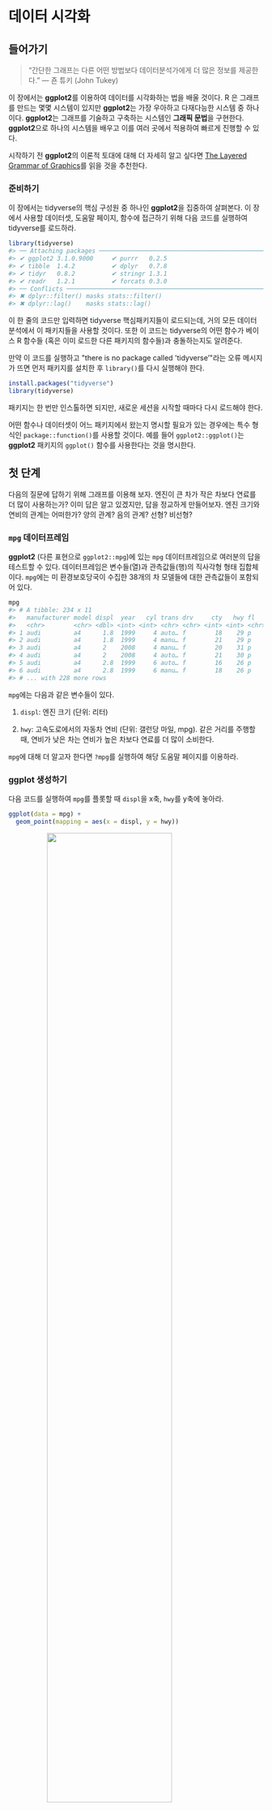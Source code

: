 
# 데이터 시각화

## 들어가기

> “간단한 그래프는 다른 어떤 방법보다 데이터분석가에게 
> 더 많은 정보를 제공한다.” — 죤 튜키 (John Tukey)


이 장에서는 **ggplot2**를 이용하여 데이터를 시각화하는 법을 배울 것이다. R 은 그래프를 만드는 몇몇 시스템이 있지만 **ggplot2**는 가장 우아하고 다재다능한 시스템 중 하나이다. **ggplot2**는 그래프를 기술하고 구축하는 시스템인 **그래픽 문법**을 구현한다. **ggplot2**으로 하나의 시스템을 배우고 이를 여러 곳에서 적용하여 빠르게 진행할 수 있다. 

시작하기 전 **ggplot2**의 이론적 토대에 대해 더 자세히 알고 싶다면 [The Layered Grammar of Graphics](http://vita.had.co.nz/papers/layered-grammar.pdf)를 읽을 것을 추천한다.  

### 준비하기

이 장에서는 tidyverse의 핵심 구성원 중 하나인 **ggplot2**을 집중하여 살펴본다. 이 장에서 사용할 데이터셋, 도움말 페이지, 함수에 접근하기 위해 다음 코드를 실행하여 tidyverse를 로드하라.  


```r
library(tidyverse)
#> ── Attaching packages ──────────────────────────────────────────────────────────────────────────────────────────────────────────────── tidyverse 1.2.1 ──
#> ✔ ggplot2 3.1.0.9000     ✔ purrr   0.2.5     
#> ✔ tibble  1.4.2          ✔ dplyr   0.7.8     
#> ✔ tidyr   0.8.2          ✔ stringr 1.3.1     
#> ✔ readr   1.2.1          ✔ forcats 0.3.0
#> ── Conflicts ─────────────────────────────────────────────────────────────────────────────────────────────────────────────────── tidyverse_conflicts() ──
#> ✖ dplyr::filter() masks stats::filter()
#> ✖ dplyr::lag()    masks stats::lag()
```

이 한 줄의 코드만 입력하면 tidyverse 핵심패키지들이 로드되는데, 거의 모든 데이터 분석에서 이 패키지들을 사용할 것이다. 또한 이 코드는 tidyverse의 어떤 함수가 베이스 R 함수들 (혹은 이미 로드한 다른 패키지의 함수들)과 충돌하는지도 알려준다. 

만약 이 코드를 실행하고 "there is no package called 'tidyverse’"라는 오류 메시지가 뜨면 먼저 패키지를 설치한 후 `library()`를 다시 실행해야 한다. 


```r
install.packages("tidyverse")
library(tidyverse)
```

패키지는 한 번만 인스톨하면 되지만, 새로운 세션을 시작할 때마다 다시 로드해야 한다. 

어떤 함수나 데이터셋이 어느 패키지에서 왔는지 명시할 필요가 있는 경우에는 특수 형식인 `package::function()`를 사용할 것이다. 예를 들어 `ggplot2::ggplot()`는 **ggplot2** 패키지의 `ggplot()` 함수를 사용한다는 것을 명시한다. 

## 첫 단계

다음의 질문에 답하기 위해 그래프를 이용해 보자. 엔진이 큰 차가 작은 차보다 연료를 더 많이 사용하는가? 이미 답은 알고 있겠지만, 답을 정교하게 만들어보자. 엔진 크기와 연비의 관계는 어떠한가? 양의 관계? 음의 관계? 선형? 비선형? 

### `mpg` 데이터프레임

**ggplot2** (다른 표현으로 `ggplot2::mpg`)에 있는 `mpg` 데이터프레임으로 여러분의 답을 테스트할 수 있다. 데이터프레임은 변수들(열)과 관측값들(행)의 직사각형 형태 집합체이다. `mpg`에는 미 환경보호당국이 수집한 38개의 차 모델들에 대한 관측값들이 포함되어 있다. 


```r
mpg
#> # A tibble: 234 x 11
#>   manufacturer model displ  year   cyl trans drv     cty   hwy fl    class
#>   <chr>        <chr> <dbl> <int> <int> <chr> <chr> <int> <int> <chr> <chr>
#> 1 audi         a4      1.8  1999     4 auto… f        18    29 p     comp…
#> 2 audi         a4      1.8  1999     4 manu… f        21    29 p     comp…
#> 3 audi         a4      2    2008     4 manu… f        20    31 p     comp…
#> 4 audi         a4      2    2008     4 auto… f        21    30 p     comp…
#> 5 audi         a4      2.8  1999     6 auto… f        16    26 p     comp…
#> 6 audi         a4      2.8  1999     6 manu… f        18    26 p     comp…
#> # ... with 228 more rows
```

`mpg`에는 다음과 같은 변수들이 있다. 

1. `displ`: 엔진 크기 (단위: 리터) 

1. `hwy`: 고속도로에서의 자동차 연비 (단위: 갤런당 마일, mpg). 같은 거리를 주행할 때, 연비가 낮은 차는 연비가 높은 차보다 연료를 더 많이 소비한다. 

`mpg`에 대해 더 알고자 한다면 `?mpg`를 실행하여 해당 도움말 페이지를 이용하라. 

### ggplot 생성하기

다음 코드를 실행하여 `mpg`를 플롯할 때 `displ`을 x축, `hwy`를 y축에 놓아라. 


```r
ggplot(data = mpg) + 
  geom_point(mapping = aes(x = displ, y = hwy))
```

<img src="visualize_files/figure-html/unnamed-chunk-4-1.png" width="70%" style="display: block; margin: auto;" />

이 플롯은 엔진 크기(`displ`)와 연비(`hwy`) 사이에 음의 관계가 있음을 보여준다. 다른 말로 하면 엔진이 큰 차들은 연료를 더 많이 사용한다. 이제 연비와 엔진 크기에 대한 여러분의 가설이 확인되거나 반증되었는가? 

 

**ggplot2**에서는 `ggplot()` 함수로 플롯을 시작한다. `ggplot()`을 하면 레이어를 추가시킬 수 있는 좌표 시스템이 생성된다. `ggplot()`의 첫 번째 인수는 그래프에서 사용할 데이터셋이다. 따라서 `ggplot(data = mpg)`를 하면 빈 그래프가 생성되지만, 그리 흥미로운 것이 아니므로 생략하겠다. 

 

그래프는 `ggplot()`에 레이어를 하나 이상 추가해서 완성된다. 함수 `geom_point()`는 플롯에 점 레이어를 추가하여 산점도를 생성한다. **ggplot2**에는 많은 geom 함수가 있는데, 각각은 플롯에 다른 유형의 레이어를 추가한다. 이 장에서 이 많은 함수를 모두 배울 것이다. 

 

**ggplot2**의 각각의 geom 함수에는 매핑 인수가 있다. 이 인수는 데이터셋의 변수들이 시각적 속성으로 어떻게 매핑될 지를 정의한다. 이 인수는 항상 `aes()`와 쌍을 이루는데, `aes()`의 `x, y` 인수는 x, y축으로 매핑될 변수를 지정한다. **ggplot2**는 매핑된 변수를 데이터 인수(우리 경우엔 `mpg`)에서 찾는다. 

### 그래프 작성 탬플릿

이제 이 코드를 **ggplot2**로 그래프를 만드는, 재사용 가능한 템플릿으로 바꿔보자. 그래프를 만들려면 다음의 코드에서 괄호 안의 부분을 해당되는 데이터셋, geom함수나 매핑모음으로 바꾸라. 


```r
ggplot(data = <DATA>) + 
  <GEOM_FUNCTION>(mapping = aes(<MAPPINGS>))
```

이 장의 나머지 부분에서는 이 템플릿을 완성하고 확장하여 다른 유형의 그래프들을 만드는 법을 살펴볼 것이다. `<MAPPINGS>` 부분부터 시작해보자. 


### 연습문제

1. `ggplot(data = mpg)`을 실행하라. 무엇이 나타나는가? 

1. `mpg`는 행이 몇 개인가? 열은 몇 개인가? 

1. `drv` 변수는 무엇을 나타내는가? `?mpg`로 도움말 페이지를 참고하여 알아보자. 

1. `hwy` 대 **cyl`의 산점도를 만들어라. 

1. `class` 대 `drv` 산점도를 만들면 어떻게 되는가? 이 플롯이 유용하지 않은 이유는 무엇인가? 

## Aesthetic mappings

> "그래프는 전혀 예상하지 못한 것을 보여줄 때 가장 큰 가치가 있다." - 죤 튜키

다음 플롯에서 한 그룹의 포인트들은(빨간색으로 강조) 선형 추세를 벗어나는 것 처럼 보인다. 이 차들은 예상한 것보다 더 높은 연비를 가진다. 이 차들을 어떻게 설명할 수 있을까?  


<img src="visualize_files/figure-html/unnamed-chunk-6-1.png" width="70%" style="display: block; margin: auto;" />

이 차들은 하이브리드 차라고 가설을 세워보자. 이 가설을 검정하는 방법으로 각 차의 `class` 값을 살펴보는 방법이 있다. `mpg` 데이터셋의 `class` 변수는 차를 소형, 중형, SUV 같은 그룹으로 분류한다. 이상점들이 하이브리드 차들이라면 소형이나 경차로 분류되었을 것이다. (이 데이터들은 하이브리드 트럭이나 SUV가 대중화되기 전에 수집되었음을 염두에 두자.) 

`class` 같은 세 번째 변수를 **aesthetics**에 매핑하여 이차원 산점도에 추가할 수도 있다. aesthetics은 플롯에 객체들의 시각적 속성이다. aesthetics에는 포인트의 크기, 모양, 색상 같은 것들이 포함된다. aesthetics 속성 값을 변경하여 점을 (아래와 같이) 다른 방법으로 표시할 수 있다. 데이터를 설명할 때 ’값’이라는 용어를 이미 사용했으므로 aesthetics 속성을 설명할 때는 단어 ’수준(level)’이라는 용어를 사용하자. 여기에서는 크기, 모양, 색상의 수준을 변경하여 다음과 같이 점을 작게 혹은 삼각형이나 파란색으로 만들었다. 


<img src="visualize_files/figure-html/unnamed-chunk-7-1.png" width="70%" style="display: block; margin: auto;" />

플롯의 aesthetics를 데이터셋의 변수들에 매핑해서 데이터에 대한 정보를 전달할 수 있다. 예를 들어 점의 색상을 `class` 변수에 매핑하여 각 차의 차종을 나타낼 수 있다. 


```r
ggplot(data = mpg) + 
  geom_point(mapping = aes(x = displ, y = hwy, color = class))
```

<img src="visualize_files/figure-html/unnamed-chunk-8-1.png" width="70%" style="display: block; margin: auto;" />

(해들리처럼 영국식 영어를 선호한다면 `color` 대신 `colour`를 사용할 수도 있다.) 

aesthetics을 변수에 매핑하기 위해서는 `aes()` 내부에서 aesthetics 이름을 변수 이름과 연결해야 한다. **ggplot2**는 변수의 고유한 값에 aesthetics의 고유한 수준(여기서는 고유한 색상)을 자동으로 지정하는데, 이 과정을 **스케일링 (scaling)**이라고 한다. **ggplot2**는 어떤 수준이 어떤 값에 해당하는지를 설명하는 범례도 추가한다. 

플롯의 색상들을 보면 이상점 중 다수가 2인승 차임을 보여준다. 이 차들은 하이브리드 차가 아닌 것 같고, 놀랍게도 스포츠카들이다! 스포츠카들은 SUV와 픽업트럭처럼 엔진이 크지만, 차체가 중형차나 소형차처럼 작아서 연비가 좋다. 다시 생각해보면 이 차들은 엔진 크기가 컸기 때문에 하이브리드일 가능성이 낮다. 

위의 예제에서 `class` 변수를 색상 aesthetics에 매핑했지만 이 변수를 같은 방법으로 크기 aesthetics에 매핑할 수도 있다. 이 경우, 각 포인트의 정확한 크기는 차종을 나타낼 것이다. 여기서 **경고**가 뜨는데, 비순서 변수 (`class`)를 순서형 aesthetics (`size`)로 매핑하는 것은 좋은 생각이 아니기 때문이다. 


```r
ggplot(data = mpg) + 
  geom_point(mapping = aes(x = displ, y = hwy, size = class))
#> Warning: Using size for a discrete variable is not advised.
```

<img src="visualize_files/figure-html/unnamed-chunk-9-1.png" width="70%" style="display: block; margin: auto;" />

class`를 **alpha** aesthetic에 매핑할 수도 있었는데, 이는 포인트의 투명도 혹은 모양을 제어한다.


```r
# Left
ggplot(data = mpg) + 
  geom_point(mapping = aes(x = displ, y = hwy, alpha = class))

# Right
ggplot(data = mpg) + 
  geom_point(mapping = aes(x = displ, y = hwy, shape = class))
```

<img src="visualize_files/figure-html/unnamed-chunk-10-1.png" width="50%" /><img src="visualize_files/figure-html/unnamed-chunk-10-2.png" width="50%" />

What happened to the SUVs? ggplot2 will only use six shapes at a time. By default, additional groups will go unplotted when you use the shape aesthetic.

For each aesthetic, you use `aes()` to associate the name of the aesthetic with a variable to display. The `aes()` function gathers together each of the aesthetic mappings used by a layer and passes them to the layer's mapping argument. The syntax highlights a useful insight about `x` and `y`: the x and y locations of a point are themselves aesthetics, visual properties that you can map to variables to display information about the data. 

Once you map an aesthetic, ggplot2 takes care of the rest. It selects a reasonable scale to use with the aesthetic, and it constructs a legend that explains the mapping between levels and values. For x and y aesthetics, ggplot2 does not create a legend, but it creates an axis line with tick marks and a label. The axis line acts as a legend; it explains the mapping between locations and values.

You can also _set_ the aesthetic properties of your geom manually. For example, we can make all of the points in our plot blue:


```r
ggplot(data = mpg) + 
  geom_point(mapping = aes(x = displ, y = hwy), color = "blue")
```

<img src="visualize_files/figure-html/unnamed-chunk-11-1.png" width="70%" style="display: block; margin: auto;" />

Here, the color doesn't convey information about a variable, but only changes the appearance of the plot. To set an aesthetic manually, set the aesthetic by name as an argument of your geom function; i.e. it goes _outside_ of `aes()`. You'll need to pick a level that makes sense for that aesthetic:

* The name of a color as a character string.

* The size of a point in mm.

* The shape of a point as a number, as shown in Figure \@ref(fig:shapes).

<div class="figure" style="text-align: center">
<img src="visualize_files/figure-html/shapes-1.png" alt="R has 25 built in shapes that are identified by numbers. There are some seeming duplicates: for example, 0, 15, and 22 are all squares. The difference comes from the interaction of the `colour` and `fill` aesthetics. The hollow shapes (0--14) have a border determined by `colour`; the solid shapes (15--18) are filled with `colour`; the filled shapes (21--24) have a border of `colour` and are filled with `fill`." width="75%" />
<p class="caption">(\#fig:shapes)R has 25 built in shapes that are identified by numbers. There are some seeming duplicates: for example, 0, 15, and 22 are all squares. The difference comes from the interaction of the `colour` and `fill` aesthetics. The hollow shapes (0--14) have a border determined by `colour`; the solid shapes (15--18) are filled with `colour`; the filled shapes (21--24) have a border of `colour` and are filled with `fill`.</p>
</div>

### 연습문제

1.  What's gone wrong with this code? Why are the points not blue?

    
    ```r
    ggplot(data = mpg) + 
      geom_point(mapping = aes(x = displ, y = hwy, color = "blue"))
    ```
    
    <img src="visualize_files/figure-html/unnamed-chunk-12-1.png" width="70%" style="display: block; margin: auto;" />
    
1.  Which variables in `mpg` are categorical? Which variables are continuous? 
    (Hint: type `?mpg` to read the documentation for the dataset). How
    can you see this information when you run `mpg`?

1.  Map a continuous variable to `color`, `size`, and `shape`. How do
    these aesthetics behave differently for categorical vs. continuous
    variables? 
    
1.  What happens if you map the same variable to multiple aesthetics? 

1.  What does the `stroke` aesthetic do? What shapes does it work with?
    (Hint: use `?geom_point`)
    
1.  What happens if you map an aesthetic to something other than a variable 
    name, like `aes(colour = displ < 5)`?  Note, you'll also need to specify x and y.

## Common problems

As you start to run R code, you're likely to run into problems. Don't worry --- it happens to everyone. I have been writing R code for years, and every day I still write code that doesn't work! 

Start by carefully comparing the code that you're running to the code in the book. R is extremely picky, and a misplaced character can make all the difference. Make sure that every `(` is matched with a `)` and every `"` is paired with another `"`. Sometimes you'll run the code and nothing happens. Check the left-hand of your console: if it's a `+`, it means that R doesn't think you've typed a complete expression and it's waiting for you to finish it. In this case, it's usually easy to start from scratch again by pressing ESCAPE to abort processing the current command.

One common problem when creating ggplot2 graphics is to put the `+` in the wrong place: it has to come at the end of the line, not the start. In other words, make sure you haven't accidentally written code like this:

```R
ggplot(data = mpg) 
+ geom_point(mapping = aes(x = displ, y = hwy))
```

If you're still stuck, try the help. You can get help about any R function by running `?function_name` in the console, or selecting the function name and pressing F1 in RStudio. Don't worry if the help doesn't seem that helpful - instead skip down to the examples and look for code that matches what you're trying to do.

If that doesn't help, carefully read the error message. Sometimes the answer will be buried there! But when you're new to R, the answer might be in the error message but you don't yet know how to understand it. Another great tool is Google: try googling the error message, as it's likely someone else has had the same problem, and has gotten help online.

## 면분할(facet)

변수를 추가하는 방법으로 aesthetic을 이용하는 방법을 보았다.  또다른 방법은 범주형 변수에 특히 유용한 방법인데, 플롯을 데이터 서브셋을 각각 표시하는 하위플롯인 **면분할**(facet)로 나누는 것이다. 

플롯을 하나의 변수에 대해 면분할(facet) 하기 위해서는, `facet_wrap()`을 이용하면 된다. `facet_wrap()`의 첫 번째 인수로는 `~`와 따라나오는 변수 이름으로 된 공식(formula)이어야 한다. (여기서 ’공식‘ 은 R 의 데이터 구조의 한 형태이며 ’등식(equation)’과 같은 의미가 아니다.) `facet_wrap()`에 전달하는 변수는 이산형이어야 한다. 



```r
ggplot(data = mpg) + 
  geom_point(mapping = aes(x = displ, y = hwy)) + 
  facet_wrap(~ class, nrow = 2)
```

<img src="visualize_files/figure-html/unnamed-chunk-13-1.png" width="70%" style="display: block; margin: auto;" />

플롯을 두 변수 조합으로 면분할하기 위해서는 `facet_grid()`를 플롯 호출에 추가하면 된다. `facet_grid()`의 첫 번째 인수도 공식이다. 이번에는 공식이 두 개의 변수가 `~`로 분리되어 있는 형태여야 한다. 




```r
ggplot(data = mpg) + 
  geom_point(mapping = aes(x = displ, y = hwy)) + 
  facet_grid(drv ~ cyl)
```

<img src="visualize_files/figure-html/unnamed-chunk-14-1.png" width="70%" style="display: block; margin: auto;" />

열이나 행으로 면분할하고 싶지 않다면 변수 이름 대신 `.`를 이용하라. (예: `+ facet_grid(. ~ cyl)`)  

### 연습문제

1. 연속형 변수로 면분할하면 어떻게 되는가? 

1. `facet_grid(drv ~ cyl)`로 만든 플롯에 있는 빈 셀들은 무엇을 의미하는가? 다음의 플롯과 어떻게 연관되는가?


    
    
    ```r
    ggplot(data = mpg) + 
      geom_point(mapping = aes(x = drv, y = cyl))
    ```

1.  다음의 코드는 어떤 플롯을 만드는가? `.`은 어떤 역할을 하는가?  
 

    
    ```r
    ggplot(data = mpg) + 
      geom_point(mapping = aes(x = displ, y = hwy)) +
      facet_grid(drv ~ .)
    
    ggplot(data = mpg) + 
      geom_point(mapping = aes(x = displ, y = hwy)) +
      facet_grid(. ~ cyl)
    ```

1.  이 절의 면분할된 첫 번째 플롯을 살펴보라.  

    
    ```r
    ggplot(data = mpg) + 
      geom_point(mapping = aes(x = displ, y = hwy)) + 
      facet_wrap(~ class, nrow = 2)
    ```
    
    색상 aesthetic을 쓰지 않고 면분할하는 것은 어떤 이점이 있는가? 단점은 무엇인가? 데이터가 더 크다면 이 균형은 어떻게 바뀌겠는가? 
    

1.  `?facet_wrap`을 읽어라. `nrow`의 역할은 무엇인가? `ncol`은 어떤 일을 하는가? 개별 패널의 배치를 조정하는 기타 옵션들은 무엇인가? `facet_grid()`에는 `nrow, ncol`인수가 왜 없는가? 

1.  `facet_grid()`를 사용할 때, 대개의 경우 고유 수준이 더 많은 변수를 열로 두어야 한다. 왜인가?     

## 기하 객체

두 플롯은 유사한가?  

<img src="visualize_files/figure-html/unnamed-chunk-18-1.png" width="50%" /><img src="visualize_files/figure-html/unnamed-chunk-18-2.png" width="50%" />

두 플롯은 동일한 `x` 변수, 동일한 `y` 변수를 포함하고, 동일한 데이터를 나타낸다. 그러나 둘은 같지 않다. 각 플롯은 데이터를 표현하는 시각 객체가 다르다. **ggplot2** 문법으로는 두 플롯이 다른 **지옴(geom)**을 사용한다고 말한다. 

지옴은 데이터를 나타내기 위해 플롯이 사용하는 기하 객체(geometric object)이다. 사람들은 플롯이 사용하는 지옴의 유형으로 플롯을 기술한다. 예를 들어 막대 차트는 막대 지옴들을 이용하고, 라인 차트는 라인 지옴을, 박스플롯은 박스플롯 지옴을 이용하는 식이다. 산점도는 추세를 망가뜨린다. 즉, 포인트 지옴을 사용한다. 위에서 보았듯이, 같은 데이터를 플롯하기 위해 다른 지옴을 사용할 수 있다. 왼쪽의 플롯은 포인트 지옴을 사용했고, 오른쪽의 플롯은 평활(smooth) 지옴, 즉 데이터에 적합된 평활선을 이용했다. 

플롯에서 지옴을 바꾸기 위해서는 `ggplot()`에 추가하는 지옴 함수를 변경하면 된다. 예를 들어 다음의 코드를 사용하여 위 플롯들을 만들었다. 


```r
# left
ggplot(data = mpg) + 
  geom_point(mapping = aes(x = displ, y = hwy))

# right
ggplot(data = mpg) + 
  geom_smooth(mapping = aes(x = displ, y = hwy))
```

**ggplot2**의 모든 지옴 함수는 `mapping` 인수를 가진다. 그러나 모든 aesthetic이 모든 지옴과 작동하는 것은 아니다. 포인트의 shape(모양)을 설정할 수 있지만, 선의 ’shape’을 설정할 수는 없다. 반면, 라인의 linetype(선유형)을 설정할 수 있다. `geom_smooth()`는 linetype으로 매핑된 변수의 각 고유 값마다 다른 형태의  선을 그린다. 



```r
ggplot(data = mpg) + 
  geom_smooth(mapping = aes(x = displ, y = hwy, linetype = drv))
```

<img src="visualize_files/figure-html/unnamed-chunk-20-1.png" width="70%" style="display: block; margin: auto;" />

여기서 `geom_smooth()`는 자동차의 동력전달장치를 의미하는 `drv` 값에 기초하여 차 모델들을 세 개의 선으로 분리한다. 선 하나는 `4` 값을 가진 점들 모두를 표시하고, 다른 선은 `f`을 가진 모든 점을, 또 다른 선은 `r` 값을 가진 모든 점을 표시한다. 여기서 `4`는 사륜구동, `f`는 전륜구동, `r`은 후륜구동을 나타낸다. 

이것이 이상하게 들린다면 원 데이터 위에 선들을 겹쳐 그린 후, 선과 점을 `drv`에 따라 색상을 입히면 좀 더 명료하게 만들 수 있다.  

<img src="visualize_files/figure-html/unnamed-chunk-21-1.png" width="70%" style="display: block; margin: auto;" />

이 플롯은 같은 그래프에 두 개의 지옴을 포함하고 있는 것을 주목하라! 흥미로운가? 그러면 자, 기대하시라. 다음 절에서는 같은 플롯에 다중의 지옴을 놓는 방법을 배울 것이다.  

**ggplot2**에는 30개가 넘는 지옴이 있고, 확장 패키지에는 더 많은 지옴이 있다.  (예제는 <https://www.ggplot2-exts.org>에 있다). 포괄적인 개요는 **ggplot2**  치트시트에서 가장 잘 볼 수 있는데, <http://rstudio.com/cheatsheets>에서 얻을 수 있다. 더 배우고 싶은 지옴이 있다면 `?geom_smooth` 같이 도움말을 이용하라. 

`geom_smooth()` 같이 많은 수의 지옴은 데이터의 열, 여러 개를 표시 하기 위해 하나의 기하 객체를 사용한다. 이러한 지옴들에 대해 그룹 aesthetic을 다중 객체를 그리는 범주형 변수로 설정할 수 있다. **ggplot2**는 그룹 변수의 각 고유값에 따라 별도의 객체를 그린다. 실제로는 **ggplot2**는 (`linetype` 예제에서와 같이) aesthetic을 이산형 변수에 매핑할 때마다 이 지옴들에 대한 데이터를 자동으로 그룹화한다. 그룹 aesthetic은 기본적으로 범례를 추가하거나 구별시켜주는 기능들을 추가하지 않기 때문에, 이 기능을 활용하면 편리하다. 



```r
ggplot(data = mpg) +
  geom_smooth(mapping = aes(x = displ, y = hwy))
              
ggplot(data = mpg) +
  geom_smooth(mapping = aes(x = displ, y = hwy, group = drv))
    
ggplot(data = mpg) +
  geom_smooth(
    mapping = aes(x = displ, y = hwy, color = drv),
    show.legend = FALSE
  )
```

<img src="visualize_files/figure-html/unnamed-chunk-22-1.png" width="33%" /><img src="visualize_files/figure-html/unnamed-chunk-22-2.png" width="33%" /><img src="visualize_files/figure-html/unnamed-chunk-22-3.png" width="33%" />

같은 플롯에 여러 지옴을 표시하려면 `ggplot()`에 여러 지옴 함수를 추가하라. 


```r
ggplot(data = mpg) + 
  geom_point(mapping = aes(x = displ, y = hwy)) +
  geom_smooth(mapping = aes(x = displ, y = hwy))
```

<img src="visualize_files/figure-html/unnamed-chunk-23-1.png" width="70%" style="display: block; margin: auto;" />

 

그러나 이렇게 하면 코드에 중복이 생긴다. y-축을 `hwy` 대신 `cty`을 표시하도록 변경한다고 해보자. 두 군데에서 변수를 변경해야 하는데, 하나를 업데이트하는 것을 잊어버릴 수 있다. 이러한 종류의 중복은 매핑 집합을 `ggplot()`으로 전달하여 피할 수 있다. 이렇게 하면 **ggplot2**는 이 매핑들을 전역 매핑으로 처리하여 그래프의 각 지옴에 적용한다. 다른 말로 하면 다음의 코드는 이전 코드와 동일한 플롯을 생성한다.  


```r
ggplot(data = mpg, mapping = aes(x = displ, y = hwy)) + 
  geom_point() + 
  geom_smooth()
```

지옴 함수에 매핑을 넣으면 **ggplot2**는 해당 레이어에 대한 로컬 매핑으로 처리한다. 이 매핑으로 전역 매핑을 확장하거나 덮어쓴 뒤 해당 레이어에만 적용한다. 이렇게 하면 다른 레이어마다 다른 aesthetic을 표시하는 것이 가능하다. 


```r
ggplot(data = mpg, mapping = aes(x = displ, y = hwy)) + 
  geom_point(mapping = aes(color = class)) + 
  geom_smooth()
```

<img src="visualize_files/figure-html/unnamed-chunk-25-1.png" width="70%" style="display: block; margin: auto;" />

같은 원리로 각 레이어마다 다른 데이터를 지정할 수 있다. 여기서 우리의 평활선은 `mpg** 데이터셋의 서브셋인 경차만을 표시했다. `geom_smooth()`의 로컬 데이터 인수는 해당 레이어에 한해서만 `ggplot()`의 전역 데이터 인수를 덮어쓴다.


```r
ggplot(data = mpg, mapping = aes(x = displ, y = hwy)) + 
  geom_point(mapping = aes(color = class)) + 
  geom_smooth(data = filter(mpg, class == "subcompact"), se = FALSE)
```

<img src="visualize_files/figure-html/unnamed-chunk-26-1.png" width="70%" style="display: block; margin: auto;" />

(`filter()`의 작동방식에 대해서 다음 장에서 배울 것이다. 여기에서는 이 명령어는 경차만 선택하라는 것으로 이해하라.) 


### 연습문제

1. 선 차트를 그리기 위해 어떤 지옴을 사용하겠는가? 박스플롯인가? 히스토그램인가? 면적(area) 차트인가? 

1. 머릿속으로 다음의 코드를 실행하고 출력이 어떨지 예측해보라. 그 후, R 에서 코드를 실행하고 여러분의 예측을 확인하라. 
    
    
    ```r
    ggplot(data = mpg, mapping = aes(x = displ, y = hwy, color = drv)) + 
      geom_point() + 
      geom_smooth(se = FALSE)
    ```

1.  `show.legend = FALSE`는 어떤 역할을 하는가? 삭제하면 어떻게 되는가? 앞에서 왜 이를 사용했겠는가? 

1. `geom_smooth()`의 `se` 인수는 어떤 역할을 하는가? 

1. 다음의 두 그래프는 다르게 나타나겠는가? 왜 그런가∙그렇지 않은가? 

    
    ```r
    ggplot(data = mpg, mapping = aes(x = displ, y = hwy)) + 
      geom_point() + 
      geom_smooth()
    
    ggplot() + 
      geom_point(data = mpg, mapping = aes(x = displ, y = hwy)) + 
      geom_smooth(data = mpg, mapping = aes(x = displ, y = hwy))
    ```

1.  다음의 그래프들을 생성하는 데 필요한 R 코드를 다시 작성하라. 

    <img src="visualize_files/figure-html/unnamed-chunk-29-1.png" width="50%" /><img src="visualize_files/figure-html/unnamed-chunk-29-2.png" width="50%" /><img src="visualize_files/figure-html/unnamed-chunk-29-3.png" width="50%" /><img src="visualize_files/figure-html/unnamed-chunk-29-4.png" width="50%" /><img src="visualize_files/figure-html/unnamed-chunk-29-5.png" width="50%" /><img src="visualize_files/figure-html/unnamed-chunk-29-6.png" width="50%" />

## 통계적 변환

다음으로, 막대 차트를 보자. 막대 차트는 간단할 것 같지만, 플롯에 대해 미묘한 것을 드러내기 때문에 흥미로운 차트이다. `geom_bar()`로 그려지는 기본 막대 차트를 생각해보라. 다음의 차트는 `diamonds` 데이터셋에서 `cut`으로 그룹한 다아아몬드의 총 개수를 표시한다. `diamond` 데이터셋은 **ggplot2**에 있으며 약 54,000개 다이아몬드 각각의 가격(`price`), 캐럿(`carat`), 색상(`color`), 투명도(`clarity`), 컷(`cut`)과 같은 정보가 있다. 차트는 저품질 컷보다 고품질 컷의 다이아몬드가 더 많음을 보여준다. 


```r
ggplot(data = diamonds) + 
  geom_bar(mapping = aes(x = cut))
```

<img src="visualize_files/figure-html/unnamed-chunk-30-1.png" width="70%" style="display: block; margin: auto;" />

이 차트는 x-축으로 `diamond`의 변수 중 하나인 `cut`을 표시한다. y-축으로 `count`를 표시하는데 `count`는 `diamonds`의 변수가 아니다! `count`는 어디서 오는가? 산점도와 같은 다수의 그래프는 데이터셋의 원 값을 플롯한다. 막대 차트와 같은 다른 그래프는 플롯할 새로운 값을 계산한다. 

 

* 막대 차트, 히스토그램, 빈도 다각형은 데이터를 계급(bin)으로 만든 후, 각 계급에 떨어지는 점들의 개수인 도수를 플롯한다.   

 

* 평활 차트들은 데이터에 모델을 적합한 후 모델을 이용한 예측값을 플롯한다. 

* 박스플롯은 분포의 로버스트한 요약값을 계산한 후 특수한 형태의  박스로 표시한다. 

그래프에 사용할 새로운 값을 계산하는 알고리즘은 통계적 변환의 줄임말인 **스탯(stat)**이라고 부른다. 다음의 그림은 이 과정이 `geom_bar()`과 어떻게 작동하는지를 보여준다. 


<img src="images/visualization-stat-bar.png" width="100%" style="display: block; margin: auto;" />

`stat` 인수의 기본값을 조사하여 한 지옴이 어떤 스탯을 사용하는지 알 수 있다. 예를 들어 `?geom_bar`를 하면 `stat`이 ’count‘임을 보여주는데, 이는 `geom_bar()`가 `stat_count()`를 이용함을 의미한다. `stat_count()`는 `geom_bar()`와 같은 페이지에 문서화되어 있으며, 스크롤해서 내려가면 ’계산된 변수들‘이라고 하는 섹션을 볼 수 있다. 두 개의 새로운 변수, `count, prop`을 계산한 방법을 설명한다. 

지옴과 스탯을 서로 바꿔서 사용할 수 있다. 예를 들어 이전 플롯을 `geom_bar()` 대신 `stat_count()`를 사용하여 생성할 수 있다.  


```r
ggplot(data = diamonds) + 
  stat_count(mapping = aes(x = cut))
```

<img src="visualize_files/figure-html/unnamed-chunk-32-1.png" width="70%" style="display: block; margin: auto;" />

모든 지옴은 기본 스탯이 있고 모든 스탯은 기본 지옴이 있기 때문에 이것이 가능하다. 다시 말하면 일반적으로 내부 통계적 변환에 대해 신경 쓸 필요 없이 지옴을 사용할 수 있다. 명시적으로 스탯을 사용해야 하는 이유는 세 가지이다. 

1.  기본 스탯을 덮어쓰고 싶을 수 있다. 다음의 코드에서 `geom_bar()`의 스탯을 count (기본값)에서 identity로 변경했다. 이렇게 하면 막대의 높이를 **y**  변수의 원 값으로 매핑할 수 있다. 안타깝게도 사람들이 막대 그래프에 대해 이야기할 때, 막대의 높이가 데이터에 존재하는 그래프를 의미하기도 하고, 또는 행을 세서 생성되는, 앞서 본 막대그래프를 의미하기도 한다. 

 
    
    ```r
    demo <- tribble(
      ~cut,         ~freq,
      "Fair",       1610,
      "Good",       4906,
      "Very Good",  12082,
      "Premium",    13791,
      "Ideal",      21551
    )
    
    ggplot(data = demo) +
      geom_bar(mapping = aes(x = cut, y = freq), stat = "identity")
    ```
    
    <img src="visualize_files/figure-html/unnamed-chunk-33-1.png" width="70%" style="display: block; margin: auto;" />
    
 (`<-`나 `tribble()`을 전에 보지 못했더라도 걱정하지 마라. 문맥에서 의미를 추론할 수 있고, 이들의 정확한 역할을 곧 배울 것이다!) 

1. 변환된 변수에서 aesthetic으로 기본 매핑을 덮어쓰고자 할 수 있다. 예를 들어 빈도가 아니라 비율의 막대 그래프를 표시하고자 할 수 있다.  


    
    ```r
    ggplot(data = diamonds) + 
      geom_bar(mapping = aes(x = cut, y = ..prop.., group = 1))
    ```
    
    <img src="visualize_files/figure-html/unnamed-chunk-34-1.png" width="70%" style="display: block; margin: auto;" />

 

스탯이 계산한 변수를 찾기 위해서는 ’computed variables‘ 제목의 도움말 섹션을 살펴보라. 

1. 코드에서 통계적 변환에 주의를 많이 집중시키고자 할 수 있다. 예를 들어 계산하는 요약값에 주의를 집중시키고자 고유한 x 값 각각에 대해 y 값을 요약하는 `stat_summary()`를 사용할 수 있다.  

    
    ```r
    ggplot(data = diamonds) + 
      stat_summary(
        mapping = aes(x = cut, y = depth),
        fun.ymin = min,
        fun.ymax = max,
        fun.y = median
      )
    ```
    
    <img src="visualize_files/figure-html/unnamed-chunk-35-1.png" width="70%" style="display: block; margin: auto;" />
    
ggplot2에는 20개가 넘는 스탯이 있다. 각 스탯은 함수이므로 평소 하듯이 도움말을 볼 수 있다 (예: `?stat_bin`). 스탯 전체 목록을 보려면 **ggplot2** 치트시트를 보라.) 

 

### 연습문제

1.  What is the default geom associated with `stat_summary()`? How could
    you rewrite the previous plot to use that geom function instead of the 
    stat function?

1.  What does `geom_col()` do? How is it different to `geom_bar()`?

1.  Most geoms and stats come in pairs that are almost always used in 
    concert. Read through the documentation and make a list of all the 
    pairs. What do they have in common?

1.  What variables does `stat_smooth()` compute? What parameters control
    its behaviour?

1.  In our proportion bar chart, we need to set `group = 1`. Why? In other
    words what is the problem with these two graphs?
    
    
    ```r
    ggplot(data = diamonds) + 
      geom_bar(mapping = aes(x = cut, y = ..prop..))
    ggplot(data = diamonds) + 
      geom_bar(mapping = aes(x = cut, fill = color, y = ..prop..))
    ```
  

## 위치 조정

막대 그래프와 연관된 마법 한 가지가 더 있다.  막대 그래프에 색상을 입힐 수 있는데, `color` aesthetic을 이용하거나, 좀 더 유용하게는 `fill`을 이용하면 된다. 


```r
ggplot(data = diamonds) + 
  geom_bar(mapping = aes(x = cut, colour = cut))
ggplot(data = diamonds) + 
  geom_bar(mapping = aes(x = cut, fill = cut))
```

<img src="visualize_files/figure-html/unnamed-chunk-37-1.png" width="50%" /><img src="visualize_files/figure-html/unnamed-chunk-37-2.png" width="50%" />

`fill` aesthetic을 다른 변수(예: `clarity`)에 매핑하면 어떤 일이 일어나는지 잘 보자. 누적 막대 그래프가 생성된다. 각각의 색상이 입혀진 직사각형은 `cut`과 `clarity`의 조합을 나타낸다.



```r
ggplot(data = diamonds) + 
  geom_bar(mapping = aes(x = cut, fill = clarity))
```

<img src="visualize_files/figure-html/unnamed-chunk-38-1.png" width="70%" style="display: block; margin: auto;" />
 

`position` 인수로 지정하는 **위치 조정**에 의해 막대 누적이 자동으로 수행된다. 누적막대그래프를 원하지 않는다면 다음의 `"identity", "dodge", "fill"` 세 옵션 중 하나를 선택하면 된다. 


* `position = "identity"`를 하면 각 객체를 그래프 문맥에 해당되는 곳에 정확히 배치한다. 막대와 겹치기 때문에 막대에 대해서는 그다지 유용하지 않다. 겹치는 것을 구별하려면 `alpha`를 작은 값으로 설정하여 막대들을 약간 투명하게 하거나, `fill = NA`로 설정하여 완전히 투명하게 해야 한다. 

    
    ```r
    ggplot(data = diamonds, mapping = aes(x = cut, fill = clarity)) + 
      geom_bar(alpha = 1/5, position = "identity")
    ggplot(data = diamonds, mapping = aes(x = cut, colour = clarity)) + 
      geom_bar(fill = NA, position = "identity")
    ```
    
    <img src="visualize_files/figure-html/unnamed-chunk-39-1.png" width="50%" /><img src="visualize_files/figure-html/unnamed-chunk-39-2.png" width="50%" />
    

identity 위치 조정은 point 와 같은 2차원 지옴(예: 포인트)에서 더 유용한데 여기에서는 identity가 기본값이다. 


* `position = "fill"`은 누적막대처럼 동작하지만 누적막대들이 동일한 높이를 갖도록 한다. 이렇게 하면 그룹들 사이에 비율을 비교하기 쉬워진다.

    
    ```r
    ggplot(data = diamonds) + 
      geom_bar(mapping = aes(x = cut, fill = clarity), position = "fill")
    ```
    
    <img src="visualize_files/figure-html/unnamed-chunk-40-1.png" width="70%" style="display: block; margin: auto;" />

* `position = "dodge"`를 하면 겹치는 객체가 서로 옆에 배치된다. 이렇게 하면 개별 값들을 비교하기 쉬워진다.

    
    ```r
    ggplot(data = diamonds) + 
      geom_bar(mapping = aes(x = cut, fill = clarity), position = "dodge")
    ```
    
    <img src="visualize_files/figure-html/unnamed-chunk-41-1.png" width="70%" style="display: block; margin: auto;" />

막대 그래프에는 유용하지 않지만 산점도에 매우 유용한 다른 형태의 조정도 있다. 우리의 첫 번째 산점도를 떠올려보라. 데이터셋에 234개 관측값이 있는데도 플롯에서 126개 점만 표시하고 있다는 것을 눈치챘는가?

<img src="visualize_files/figure-html/unnamed-chunk-42-1.png" width="70%" style="display: block; margin: auto;" />

`hwy`와 `displ`의 값들이 반올림이 되어서 점들이 격자 위에 나타나 많은 점들이 서로 겹쳤다. 이 문제를 **오버플롯팅**이라고 한다. 이러한 방식은 많은 데이터들이 어디에 있는지 보기 힘들게 만든다. 데이터 포인트들이 그래프에 걸쳐 동일하게 퍼져있는가? 아니면 `hwy`와 `displ`의 특정 조합이 109개 값을 포함하고 있는가? 

위치 조정을 ’지터(jitter)’로 설정하여 이 격자 방법을 피할 수 있다. `position = "jitter"`를 하면 각 점에 적은 양의 랜덤 노이즈가 추가된다. 이렇게 하면 어느 두 점도 같은 양의 랜덤 노이즈를 받을 가능성이 없기 때문에 포인트가 퍼지게 된다. 


```r
ggplot(data = mpg) + 
  geom_point(mapping = aes(x = displ, y = hwy), position = "jitter")
```

<img src="visualize_files/figure-html/unnamed-chunk-43-1.png" width="70%" style="display: block; margin: auto;" />

랜덤을 추가해서 플롯을 개선하는 것은 이상해 보이지만, 작은 스케일에서는 그래프가 덜 정확해지는 대신, 큰 스케일에서는 그래프가 더 표현력 있게 된다. 이 방법은 매우 유용하며, **ggplot2**에는 `geom_point(position = "jitter")`를 축약한 `geom_jitter()`가 있다. 

위치 조정에 대해 더 배우고 싶으면 다음과 같이 각 조정과 연관된 도움말 페이지를 찾아보라. `?position_dodge`, `?position_fill`, `?position_identity`, `?position_jitter`, and `?position_stack`.

### 연습문제

1.  What is the problem with this plot? How could you improve it?

    
    ```r
    ggplot(data = mpg, mapping = aes(x = cty, y = hwy)) + 
      geom_point()
    ```
    
    <img src="visualize_files/figure-html/unnamed-chunk-44-1.png" width="70%" style="display: block; margin: auto;" />

1.  What parameters to `geom_jitter()` control the amount of jittering?

1.  Compare and contrast `geom_jitter()` with `geom_count()`.

1.  What's the default position adjustment for `geom_boxplot()`? Create
    a visualisation of the `mpg` dataset that demonstrates it.

## 좌표계

Coordinate systems are probably the most complicated part of ggplot2. The default coordinate system is the Cartesian coordinate system where the x and y positions act independently to determine the location of each point. There are a number of other coordinate systems that are occasionally helpful.

*   `coord_flip()` switches the x and y axes. This is useful (for example),
    if you want horizontal boxplots. It's also useful for long labels: it's
    hard to get them to fit without overlapping on the x-axis.
    
    
    ```r
    ggplot(data = mpg, mapping = aes(x = class, y = hwy)) + 
      geom_boxplot()
    ggplot(data = mpg, mapping = aes(x = class, y = hwy)) + 
      geom_boxplot() +
      coord_flip()
    ```
    
    <img src="visualize_files/figure-html/unnamed-chunk-45-1.png" width="50%" /><img src="visualize_files/figure-html/unnamed-chunk-45-2.png" width="50%" />

*   `coord_quickmap()` sets the aspect ratio correctly for maps. This is very
    important if you're plotting spatial data with ggplot2 (which unfortunately
    we don't have the space to cover in this book).

    
    ```r
    nz <- map_data("nz")
    
    ggplot(nz, aes(long, lat, group = group)) +
      geom_polygon(fill = "white", colour = "black")
    
    ggplot(nz, aes(long, lat, group = group)) +
      geom_polygon(fill = "white", colour = "black") +
      coord_quickmap()
    ```
    
    <img src="visualize_files/figure-html/unnamed-chunk-46-1.png" width="50%" /><img src="visualize_files/figure-html/unnamed-chunk-46-2.png" width="50%" />

*   `coord_polar()` uses polar coordinates. Polar coordinates reveal an 
    interesting connection between a bar chart and a Coxcomb chart.
    
    
    ```r
    bar <- ggplot(data = diamonds) + 
      geom_bar(
        mapping = aes(x = cut, fill = cut), 
        show.legend = FALSE,
        width = 1
      ) + 
      theme(aspect.ratio = 1) +
      labs(x = NULL, y = NULL)
    
    bar + coord_flip()
    bar + coord_polar()
    ```
    
    <img src="visualize_files/figure-html/unnamed-chunk-47-1.png" width="50%" /><img src="visualize_files/figure-html/unnamed-chunk-47-2.png" width="50%" />

### 연습문제

1.  Turn a stacked bar chart into a pie chart using `coord_polar()`.

1.  What does `labs()` do? Read the documentation.

1.  What's the difference between `coord_quickmap()` and `coord_map()`?

1.  What does the plot below tell you about the relationship between city
    and highway mpg? Why is `coord_fixed()` important? What does 
    `geom_abline()` do?
    
    
    ```r
    ggplot(data = mpg, mapping = aes(x = cty, y = hwy)) +
      geom_point() + 
      geom_abline() +
      coord_fixed()
    ```
    
    <img src="visualize_files/figure-html/unnamed-chunk-48-1.png" width="50%" style="display: block; margin: auto;" />

## The layered grammar of graphics

In the previous sections, you learned much more than how to make scatterplots, bar charts, and boxplots. You learned a foundation that you can use to make _any_ type of plot with ggplot2. To see this, let's add position adjustments, stats, coordinate systems, and faceting to our code template:

```
ggplot(data = <DATA>) + 
  <GEOM_FUNCTION>(
     mapping = aes(<MAPPINGS>),
     stat = <STAT>, 
     position = <POSITION>
  ) +
  <COORDINATE_FUNCTION> +
  <FACET_FUNCTION>
```

Our new template takes seven parameters, the bracketed words that appear in the template. In practice, you rarely need to supply all seven parameters to make a graph because ggplot2 will provide useful defaults for everything except the data, the mappings, and the geom function.

The seven parameters in the template compose the grammar of graphics, a formal system for building plots. The grammar of graphics is based on the insight that you can uniquely describe _any_ plot as a combination of a dataset, a geom, a set of mappings, a stat, a position adjustment, a coordinate system, and a faceting scheme. 

To see how this works, consider how you could build a basic plot from scratch: you could start with a dataset and then transform it into the information that you want to display (with a stat).

<img src="images/visualization-grammar-1.png" width="100%" style="display: block; margin: auto;" />

Next, you could choose a geometric object to represent each observation in the transformed data. You could then use the aesthetic properties of the geoms to represent variables in the data. You would map the values of each variable to the levels of an aesthetic.

<img src="images/visualization-grammar-2.png" width="100%" style="display: block; margin: auto;" />

You'd then select a coordinate system to place the geoms into. You'd use the location of the objects (which is itself an aesthetic property) to display the values of the x and y variables. At that point, you would have a complete graph, but you could further adjust the positions of the geoms within the coordinate system (a position adjustment) or split the graph into subplots (faceting). You could also extend the plot by adding one or more additional layers, where each additional layer uses a dataset, a geom, a set of mappings, a stat, and a position adjustment.

<img src="images/visualization-grammar-3.png" width="100%" style="display: block; margin: auto;" />

You could use this method to build _any_ plot that you imagine. In other words, you can use the code template that you've learned in this chapter to build hundreds of thousands of unique plots.
